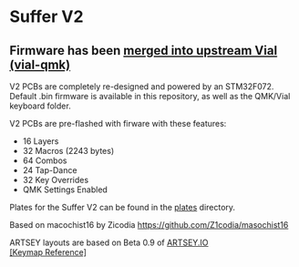 # Suffer V2

## Firmware has been [merged into upstream Vial (vial-qmk)](https://github.com/vial-kb/vial-qmk/tree/vial/keyboards/kiserdesigns/suffer)

V2 PCBs are completely re-designed and powered by an STM32F072.
Default .bin firmware is available in this repository, as well as the QMK/Vial keyboard folder.

V2 PCBs are pre-flashed with firware with these features:

 - 16 Layers
 - 32 Macros (2243 bytes)
 - 64 Combos
 - 24 Tap-Dance
 - 32 Key Overrides
 - QMK Settings Enabled

Plates for the Suffer V2 can be found in the [plates](https://github.com/fivedee/Suffer-v2-Plates/tree/main/plates) directory.

Based on macochist16 by Zicodia https://github.com/Z1codia/masochist16

ARTSEY layouts are based on Beta 0.9 of [ARTSEY.IO](https://artsey.io/)
<br>[[Keymap Reference]](https://raw.githubusercontent.com/artseyio/artsey/main/layout%20diagrams/beta.jpg)
